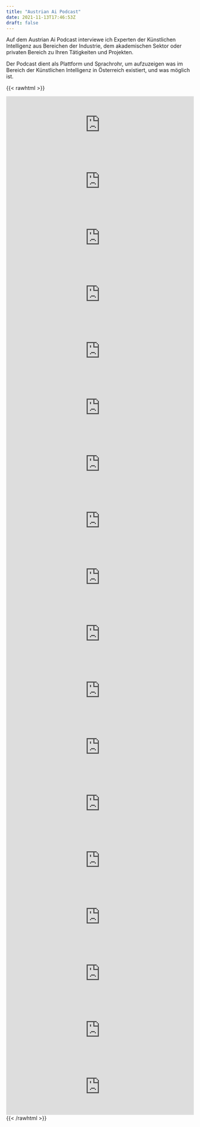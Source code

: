 ```yaml
---
title: "Austrian Ai Podcast"
date: 2021-11-13T17:46:53Z
draft: false 
---
```


Auf dem Austrian Ai Podcast interviewe ich Experten der Künstlichen Intelligenz
aus Bereichen der Industrie, dem akademischen Sektor oder privaten Bereich zu
Ihren Tätigkeiten und Projekten. 

Der Podcast dient als Plattform und Sprachrohr, um aufzuzeigen was im Bereich
der Künstlichen Intelligenz in Österreich existiert, und was möglich ist.

{{< rawhtml >}}
<iframe src="https://open.spotify.com/embed/episode/2XHBMfJl85x5pqiFoi1Uqh?utm_source=generator&theme=0" width="100%" height="152" frameBorder="0" allowfullscreen="" allow="autoplay; clipboard-write; encrypted-media; fullscreen; picture-in-picture"></iframe>

<iframe src="https://open.spotify.com/embed/episode/7pbyPUSXsE7FxKWSqdr0wb?utm_source=generator&theme=0" width="100%" height="152" frameBorder="0" allowfullscreen="" allow="autoplay; clipboard-write; encrypted-media; fullscreen; picture-in-picture"></iframe>

<iframe src="https://open.spotify.com/embed/episode/0rVo2iIFz14ladXWrdPcCi?utm_source=generator&theme=0" width="100%" height="152" frameBorder="0" allowfullscreen="" allow="autoplay; clipboard-write; encrypted-media; fullscreen; picture-in-picture"></iframe>

<iframe src="https://open.spotify.com/embed/episode/6ptXzRIvuagMOTY0yseZqS?utm_source=generator&theme=0" width="100%" height="152" frameBorder="0" allowfullscreen="" allow="autoplay; clipboard-write; encrypted-media; fullscreen; picture-in-picture"></iframe>

<iframe src="https://open.spotify.com/embed/episode/1nEzjlZjSNiQC936N2GA2F?utm_source=generator&theme=0" width="100%" height="152" frameBorder="0" allowfullscreen="" allow="autoplay; clipboard-write; encrypted-media; fullscreen; picture-in-picture"></iframe>

<iframe src="https://open.spotify.com/embed/episode/3NbSGUJmdBqqM82Pxopu4L?utm_source=generator&theme=0" width="100%" height="152" frameBorder="0" allowfullscreen="" allow="autoplay; clipboard-write; encrypted-media; fullscreen; picture-in-picture"></iframe>

<iframe src="https://open.spotify.com/embed/episode/1MrHgvDgSFvoU4bzcH7Ien?utm_source=generator&theme=0" width="100%" height="152" frameBorder="0" allowfullscreen="" allow="autoplay; clipboard-write; encrypted-media; fullscreen; picture-in-picture"></iframe>

<iframe src="https://open.spotify.com/embed/episode/0XhxF9RyVxdWeyJMRxb7IK?utm_source=generator&theme=0" width="100%" height="152" frameBorder="0" allowfullscreen="" allow="autoplay; clipboard-write; encrypted-media; fullscreen; picture-in-picture"></iframe>

<iframe src="https://open.spotify.com/embed/episode/5iNMOfpPAKoQyE2oon21EH?utm_source=generator&theme=0" width="100%" height="152" frameBorder="0" allowfullscreen="" allow="autoplay; clipboard-write; encrypted-media; fullscreen; picture-in-picture"></iframe>

<iframe src="https://open.spotify.com/embed/episode/0pHu0PkKB5uYpGXqoQpaY8?utm_source=generator&theme=0" width="100%" height="152" frameBorder="0" allowfullscreen="" allow="autoplay; clipboard-write; encrypted-media; fullscreen; picture-in-picture"></iframe>

<iframe src="https://open.spotify.com/embed/episode/4S6qiAQqj6vPCjBVUiUZhT?utm_source=generator&theme=0" width="100%" height="152" frameBorder="0" allowfullscreen="" allow="autoplay; clipboard-write; encrypted-media; fullscreen; picture-in-picture"></iframe>

<iframe src="https://open.spotify.com/embed/episode/6xz2jTKCQCoFflbalah6Gw?utm_source=generator&theme=0" width="100%" height="152" frameBorder="0" allowfullscreen="" allow="autoplay; clipboard-write; encrypted-media; fullscreen; picture-in-picture"></iframe>

<iframe src="https://open.spotify.com/embed/episode/41dbQf6NGHv87AEgUHTELc?utm_source=generator&theme=0" width="100%" height="152" frameBorder="0" allowfullscreen="" allow="autoplay; clipboard-write; encrypted-media; fullscreen; picture-in-picture"></iframe>

<iframe src="https://open.spotify.com/embed/episode/1dcm79VNyHhQhKEfBlnNrJ?utm_source=generator&theme=0" width="100%" height="152" frameBorder="0" allowfullscreen="" allow="autoplay; clipboard-write; encrypted-media; fullscreen; picture-in-picture"></iframe>

<iframe src="https://open.spotify.com/embed/episode/3htHlUhw01Q0pQV9HIMY8r?utm_source=generator&theme=0" width="100%" height="152" frameBorder="0" allowfullscreen="" allow="autoplay; clipboard-write; encrypted-media; fullscreen; picture-in-picture"></iframe>

<iframe src="https://open.spotify.com/embed/episode/0nTC2rgREdLiYnf7hqBEZA?utm_source=generator&theme=0" width="100%" height="152" frameBorder="0" allowfullscreen="" allow="autoplay; clipboard-write; encrypted-media; fullscreen; picture-in-picture"></iframe>

<iframe src="https://open.spotify.com/embed/episode/3x8C4lSVbaE5ctghkDkRxx?utm_source=generator&theme=0" width="100%" height="152" frameBorder="0" allowfullscreen="" allow="autoplay; clipboard-write; encrypted-media; fullscreen; picture-in-picture"></iframe>

<iframe src="https://open.spotify.com/embed/episode/6FlB6vdYvpYLJIRraYWzCS?utm_source=generator" width="100%" height="152" frameBorder="0" allowfullscreen="" allow="autoplay; clipboard-write; encrypted-media; fullscreen; picture-in-picture"></iframe>
{{< /rawhtml >}}

